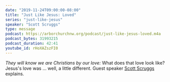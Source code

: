 ```yaml
---
date: "2019-11-24T09:00:00-08:00"
title: "Just Like Jesus: Loved"
series: "just-like-jesus"
speaker: "Scott Scruggs"
type: message
podcast: https://arborchurchnw.org/podcast/just-like-jesus-loved.m4a
podcast_bytes: 31993215
podcast_duration: 42:41
youtube_id: rHoXAZszFI0
---
```


*They will know we are Christians by our love:* What does that love look like? Jesus's love was ... well, a little different. Guest speaker [Scott Scruggs](https://northshore.church/leadership/scott-scruggs/) explains.
